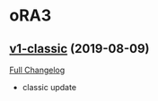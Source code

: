 # oRA3

## [v1-classic](https://github.com/BigWigsMods/oRA3/tree/v1-classic) (2019-08-09)
[Full Changelog](https://github.com/BigWigsMods/oRA3/compare/v8.2.5...v1-classic)

- classic update  
